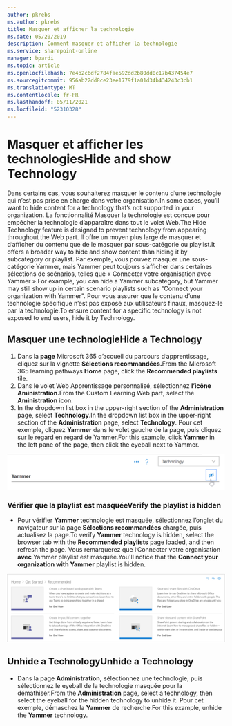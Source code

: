 ```yaml
---
author: pkrebs
ms.author: pkrebs
title: Masquer et afficher la technologie
ms.date: 05/20/2019
description: Comment masquer et afficher la technologie
ms.service: sharepoint-online
manager: bpardi
ms.topic: article
ms.openlocfilehash: 7e4b2c6df2784fae592dd2b80dd0c17b437454e7
ms.sourcegitcommit: 956ab22dd8ce23ee1779f1a01d34b434243c3cb1
ms.translationtype: MT
ms.contentlocale: fr-FR
ms.lasthandoff: 05/11/2021
ms.locfileid: "52310328"
---
```

# <a name="hide-and-show-technology"></a><span data-ttu-id="08f5f-103">Masquer et afficher les technologies</span><span class="sxs-lookup"><span data-stu-id="08f5f-103">Hide and show Technology</span></span>

<span data-ttu-id="08f5f-104">Dans certains cas, vous souhaiterez masquer le contenu d’une technologie qui n’est pas prise en charge dans votre organisation.</span><span class="sxs-lookup"><span data-stu-id="08f5f-104">In some cases, you’ll want to hide content for a technology that’s not supported in your organization.</span></span> <span data-ttu-id="08f5f-105">La fonctionnalité Masquer la technologie est conçue pour empêcher la technologie d’apparaître dans tout le volet Web.</span><span class="sxs-lookup"><span data-stu-id="08f5f-105">The Hide Technology feature is designed to prevent technology from appearing throughout the Web part.</span></span> <span data-ttu-id="08f5f-106">Il offre un moyen plus large de masquer et d’afficher du contenu que de le masquer par sous-catégorie ou playlist.</span><span class="sxs-lookup"><span data-stu-id="08f5f-106">It offers a broader way to hide and show content than hiding it by subcategory or playlist.</span></span> <span data-ttu-id="08f5f-107">Par exemple, vous pouvez masquer une sous-catégorie Yammer, mais Yammer peut toujours s’afficher dans certaines sélections de scénarios, telles que « Connecter votre organisation avec Yammer ».</span><span class="sxs-lookup"><span data-stu-id="08f5f-107">For example, you can hide a Yammer subcategory, but Yammer may still show up in certain scenario playlists such as "Connect your organization with Yammer".</span></span> <span data-ttu-id="08f5f-108">Pour vous assurer que le contenu d’une technologie spécifique n’est pas exposé aux utilisateurs finaux, masquez-le par la technologie.</span><span class="sxs-lookup"><span data-stu-id="08f5f-108">To ensure content for a specific technology is not exposed to end users, hide it by Technology.</span></span> 

## <a name="hide-a-technology"></a><span data-ttu-id="08f5f-109">Masquer une technologie</span><span class="sxs-lookup"><span data-stu-id="08f5f-109">Hide a Technology</span></span>

1. <span data-ttu-id="08f5f-110">Dans la **page** Microsoft 365 d’accueil du parcours d’apprentissage, cliquez sur la vignette **Sélections recommandées.**</span><span class="sxs-lookup"><span data-stu-id="08f5f-110">From the Microsoft 365 learning pathways **Home** page, click the **Recommended playlists** tile.</span></span>
2. <span data-ttu-id="08f5f-111">Dans le volet Web Apprentissage personnalisé, sélectionnez **l’icône Aministration.**</span><span class="sxs-lookup"><span data-stu-id="08f5f-111">From the Custom Learning Web part, select the **Aministration** icon.</span></span>
3. <span data-ttu-id="08f5f-112">In the dropdown list box in the upper-right section of the **Administration** page, select **Technology**.</span><span class="sxs-lookup"><span data-stu-id="08f5f-112">In the dropdown list box in the upper-right section of the **Administration** page, select **Technology**.</span></span>
<span data-ttu-id="08f5f-113">Pour cet exemple, cliquez **Yammer** dans le volet gauche de la page, puis cliquez sur le regard en regard de Yammer.</span><span class="sxs-lookup"><span data-stu-id="08f5f-113">For this example, click **Yammer** in the left pane of the page, then click the eyeball next to Yammer.</span></span>  

![L’exemple de fenêtre montre une catégorie de technologie marquée avec l’icône pour la hid.](media/cg-hidetech.png)

### <a name="verify-the-playlist-is-hidden"></a><span data-ttu-id="08f5f-115">Vérifier que la playlist est masquée</span><span class="sxs-lookup"><span data-stu-id="08f5f-115">Verify the playlist is hidden</span></span>
- <span data-ttu-id="08f5f-116">Pour vérifier **Yammer** technologie est masquée, sélectionnez l’onglet du navigateur sur la page **Sélections recommandées** chargée, puis actualisez la page.</span><span class="sxs-lookup"><span data-stu-id="08f5f-116">To verify **Yammer** technology is hidden, select the browser tab with the **Recommended playlists** page loaded, and then refresh the page.</span></span> <span data-ttu-id="08f5f-117">Vous remarquerez que l’Connecter votre organisation **avec** Yammer playlist est masquée.</span><span class="sxs-lookup"><span data-stu-id="08f5f-117">You'll notice that the **Connect your organization with Yammer** playlist is hidden.</span></span> 

![L’exemple de fenêtre montre que la technologie masquée n’est plus répertoriée.](media/cg-hidetechrefresh.png)

## <a name="unhide-a-technology"></a><span data-ttu-id="08f5f-119">Unhide a Technology</span><span class="sxs-lookup"><span data-stu-id="08f5f-119">Unhide a Technology</span></span>

- <span data-ttu-id="08f5f-120">Dans la page **Administration,** sélectionnez une technologie, puis sélectionnez le eyeball de la technologie masquée pour la démathiser.</span><span class="sxs-lookup"><span data-stu-id="08f5f-120">From the **Administration** page, select a technology, then select the eyeball for the hidden technology to unhide it.</span></span> <span data-ttu-id="08f5f-121">Pour cet exemple, démaschez la **Yammer** de recherche.</span><span class="sxs-lookup"><span data-stu-id="08f5f-121">For this example, unhide the **Yammer** technology.</span></span> 